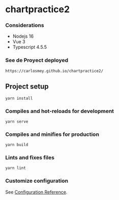 # chartpractice2

### Considerations
- Nodejs 16
- Vue 3
- Typescript 4.5.5

### See de Proyect deployed
```
https://carlosmey.github.io/chartpractice2/
```

## Project setup
```
yarn install
```

### Compiles and hot-reloads for development
```
yarn serve
```

### Compiles and minifies for production
```
yarn build
```

### Lints and fixes files
```
yarn lint
```

### Customize configuration
See [Configuration Reference](https://cli.vuejs.org/config/).
